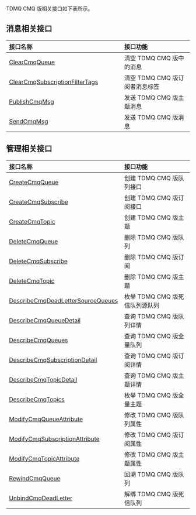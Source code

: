 TDMQ CMQ 版相关接口如下表所示。

<style>
table th:nth-of-type(1) {
width: 300px;        
}
</style>

## 消息相关接口

| 接口名称                                                     | 接口功能                |
| :----------------------------------------------------------- | :---------------------- |
| [ClearCmqQueue](https://intl.cloud.tencent.com/document/api/1110/44152) | 清空 TDMQ CMQ 版中的消息 |
| [ClearCmqSubscriptionFilterTags](https://intl.cloud.tencent.com/document/api/1110/44151) | 清空 TDMQ CMQ 版订阅者消息标签   |
| [PublishCmqMsg](https://intl.cloud.tencent.com/document/api/1110/44150) | 发送 TDMQ CMQ 版主题消息         |
| [SendCmqMsg](https://intl.cloud.tencent.com/document/api/1110/44149) | 发送 TDMQ CMQ 版消息             |

## 管理相关接口

| 接口名称                                                     | 接口功能              |
| :----------------------------------------------------------- | :-------------------- |
| [CreateCmqQueue](https://intl.cloud.tencent.com/document/api/1110/44169) | 创建 TDMQ CMQ 版队列接口       |
| [CreateCmqSubscribe](https://intl.cloud.tencent.com/document/api/1110/45168) | 创建 TDMQ CMQ 版订阅接口       |
| [CreateCmqTopic](https://intl.cloud.tencent.com/document/api/1110/44168) | 创建 TDMQ CMQ 版主题           |
| [DeleteCmqQueue](https://intl.cloud.tencent.com/document/api/1110/44167) | 删除 TDMQ CMQ 版队列           |
| [DeleteCmqSubscribe](https://intl.cloud.tencent.com/document/api/1110/44166) | 删除 TDMQ CMQ 版订阅           |
| [DeleteCmqTopic](https://intl.cloud.tencent.com/document/api/1110/44165) | 删除 TDMQ CMQ 版主题           |
| [DescribeCmqDeadLetterSourceQueues](https://intl.cloud.tencent.com/document/api/1110/44164) | 枚举 TDMQ CMQ 版死信队列源队列 |
| [DescribeCmqQueueDetail](https://intl.cloud.tencent.com/document/api/1110/44163) | 查询 TDMQ CMQ 版队列详情       |
| [DescribeCmqQueues](https://intl.cloud.tencent.com/document/api/1110/44162) | 查询 TDMQ CMQ 版全量队列       |
| [DescribeCmqSubscriptionDetail](https://intl.cloud.tencent.com/document/api/1110/44161) | 查询 TDMQ CMQ 版订阅详情       |
| [DescribeCmqTopicDetail](https://intl.cloud.tencent.com/document/api/1110/44160) | 查询 TDMQ CMQ 版主题详情       |
| [DescribeCmqTopics](https://intl.cloud.tencent.com/document/api/1110/44159) | 枚举 TDMQ CMQ 版全量主题       |
| [ModifyCmqQueueAttribute](https://intl.cloud.tencent.com/document/api/1110/44158) | 修改 TDMQ CMQ 版队列属性       |
| [ModifyCmqSubscriptionAttribute](https://intl.cloud.tencent.com/document/api/1110/44157) | 修改 TDMQ CMQ 版订阅属性       |
| [ModifyCmqTopicAttribute](https://intl.cloud.tencent.com/document/api/1110/44156) | 修改 TDMQ CMQ 版主题属性       |
| [RewindCmqQueue](https://intl.cloud.tencent.com/document/api/1110/44155) | 回溯 TDMQ CMQ 版队列           |
| [UnbindCmqDeadLetter](https://intl.cloud.tencent.com/document/api/1110/44154) | 解绑 TDMQ CMQ 版死信队列       |

